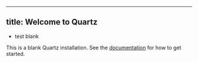 <!--
 * @FilePath: /quartz/content/index.md
 * @LastModifiedBy: dytan
 * @LastEditTime: 2024-01-01 20:28:27
 * @Description: 
-->
---
title: Welcome to Quartz
---

- test blank

This is a blank Quartz installation.
See the [documentation](https://quartz.jzhao.xyz) for how to get started.
